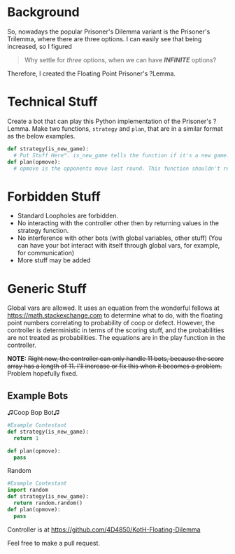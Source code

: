 # Background
So, nowadays the popular Prisoner's Dilemma variant is the Prisoner's Trilemma, where there are three options. I can easily see that being increased, so I figured
> Why settle for *three* options, when we can have ***INFINITE*** options?

Therefore, I created the Floating Point Prisoner's ?Lemma.

# Technical Stuff
Create a bot that can play this Python implementation of the Prisoner's ?Lemma. Make two functions, `strategy` and `plan`, that are in a similar format as the below examples.
```python
def strategy(is_new_game):
  # Put Stuff Here™. is_new_game tells the function if it's a new game. returns a value between 0 and 1, where 1 = coop and 0 = defect, and in-between stuff correlates to probability of coop or defect.
def plan(opmove):
  # opmove is the opponents move last round. This function shouldn't return anything. Put pass here if you don't use this.
```
# Forbidden Stuff
* Standard Loopholes are forbidden.
* No interacting with the controller other then by returning values in the strategy function.
* No interference with other bots (with global variables, other stuff) (You can have your bot interact with itself through global vars, for example, for communication)
* More stuff may be added
# Generic Stuff
Global vars are allowed. It uses an equation from the wonderful fellows at https://math.stackexchange.com to determine what to do, with the floating point numbers correlating to probability of coop or defect. However, the controller is deterministic in terms of the scoring stuff, and the probabilities are not treated as probabilities. The equations are in the play function in the controller.

**NOTE:** <s>Right now, the controller can only handle 11 bots, because the score array has a length of 11. I'll increase or fix this when it becomes a problem.</s> Problem hopefully fixed.
## Example Bots
♫Coop Bop Bot♫
```python
#Example Contestant
def strategy(is_new_game):
  return 1

def plan(opmove):
  pass
```
Random
```python
#Example Contestant
import random
def strategy(is_new_game):
  return random.random()
def plan(opmove):
  pass
```

Controller is at https://github.com/4D4850/KotH-Floating-Dilemma

Feel free to make a pull request.
